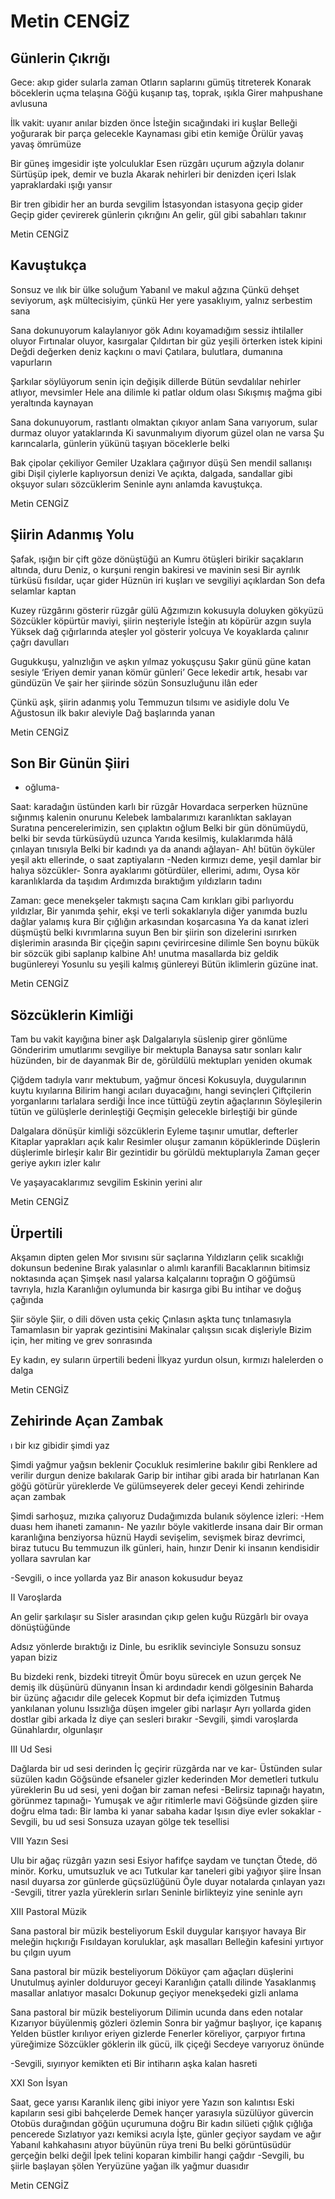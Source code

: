 # Metin CENGİZ

##  Günlerin Çıkrığı

Gece: akıp gider sularla zaman
Otların saplarını gümüş titreterek
Konarak böceklerin uçma telaşına
Göğü kuşanıp taş, toprak, ışıkla
Girer mahpushane avlusuna

İlk vakit: uyanır anılar bizden önce
İsteğin sıcağındaki iri kuşlar
Belleği yoğurarak bir parça gelecekle
Kaynaması gibi etin kemiğe
Örülür yavaş yavaş ömrümüze

Bir güneş imgesidir işte yolculuklar
Esen rüzgârı uçurum ağzıyla dolanır
Sürtüşüp ipek, demir ve buzla
Akarak nehirleri bir denizden içeri
Islak yapraklardaki ışığı yansır

Bir tren gibidir her an burda sevgilim
İstasyondan istasyona geçip gider
Geçip gider çevirerek günlerin çıkrığını
An gelir, gül gibi sabahları takınır

Metin CENGİZ

##  Kavuştukça

Sonsuz ve ılık bir ülke soluğum
Yabanıl ve makul ağzına
Çünkü dehşet seviyorum, aşk mültecisiyim, çünkü
Her yere yasaklıyım, yalnız serbestim sana

Sana dokunuyorum kalaylanıyor gök
Adını koyamadığım sessiz ihtilaller oluyor
Fırtınalar oluyor, kasırgalar
Çıldırtan bir güz yeşili örterken istek kipini
Değdi değerken deniz kaçkını o mavi
Çatılara, bulutlara, dumanına vapurların

Şarkılar söylüyorum senin için değişik dillerde
Bütün sevdalılar nehirler atlıyor, mevsimler
Hele ana dilimle ki patlar oldum olası
Sıkışmış mağma gibi yeraltında kaynayan

Sana dokunuyorum, rastlantı olmaktan çıkıyor anlam
Sana varıyorum, sular durmaz oluyor yataklarında
Ki savunmalıyım diyorum güzel olan ne varsa
Şu karıncalarla, günlerin yükünü taşıyan
böceklerle belki

Bak çipolar çekiliyor Gemiler
Uzaklara çağırıyor düşü
Sen mendil sallanışı gibi
Dişil çiylerle kaplıyorsun denizi
Ve açıkta, dalgada, sandallar gibi okşuyor suları
sözcüklerim
Seninle aynı anlamda kavuştukça.

Metin CENGİZ

##  Şiirin Adanmış Yolu

Şafak, ışığın bir çift göze dönüştüğü an
Kumru ötüşleri birikir saçakların altında, duru
Deniz, o kurşuni rengin bakiresi ve mavinin sesi
Bir ayrılık türküsü fısıldar, uçar gider
Hüznün iri kuşları ve sevgiliyi açıklardan
Son defa selamlar kaptan

Kuzey rüzgârını gösterir rüzgâr gülü
Ağzımızın kokusuyla doluyken gökyüzü
Sözcükler köpürtür maviyi, şiirin neşteriyle
İsteğin atı köpürür azgın suyla
Yüksek dağ çığırlarında ateşler yol gösterir yolcuya
Ve koyaklarda çalınır çağrı davulları

Gugukkuşu, yalnızlığın ve aşkın yılmaz yokuşçusu
Şakır günü güne katan sesiyle
‘Eriyen demir yanan kömür günleri’
Gece lekedir artık, hesabı var gündüzün
Ve şair her şiirinde sözün
Sonsuzluğunu ilân eder

Çünkü aşk, şiirin adanmış yolu
Temmuzun tılsımı ve asidiyle dolu
Ve Ağustosun ilk bakır aleviyle
Dağ başlarında yanan

Metin CENGİZ

##  Son Bir Günün Şiiri

- oğluma-



Saat: karadağın üstünden karlı bir rüzgâr
Hovardaca serperken hüznüne sığınmış kalenin onurunu
Kelebek lambalarımızı karanlıktan saklayan
Suratına pencerelerimizin, sen çıplaktın oğlum
Belki bir gün dönümüydü, belki bir sevda türküsüydü uzunca
Yarıda kesilmiş, kulaklarımda hâlâ çınlayan tınısıyla
Belki bir kadındı ya da anandı ağlayan-
Ah! bütün öyküler yeşil aktı ellerinde, o saat zaptiyaların
-Neden kırmızı deme, yeşil damlar bir halıya sözcükler-
Sonra ayaklarımı götürdüler, ellerimi, adımı,
Oysa kör karanlıklarda da taşıdım
Ardımızda bıraktığım yıldızların tadını

Zaman: gece menekşeler takmıştı saçına
Cam kırıkları gibi parlıyordu yıldızlar,
Bir yanımda şehir, ekşi ve terli sokaklarıyla
diğer yanımda buzlu dağlar yalamış kura
Bir çığlığın arkasından koşarcasına
Ya da kanat izleri düşmüştü belki kıvrımlarına suyun
Ben bir şiirin son dizelerini ısırırken dişlerimin arasında
Bir çiçeğin sapını çevirircesine dilimle
Sen boynu bükük bir sözcük gibi saplanıp kalbine
Ah! unutma masallarda biz geldik bugünlereyi
Yosunlu su yeşili kalmış günlereyi
Bütün iklimlerin güzüne inat.

Metin CENGİZ

##  Sözcüklerin Kimliği

Tam bu vakit kayığına biner aşk
Dalgalarıyla süslenip girer gönlüme
Gönderirim umutlarımı sevgiliye bir mektupla
Banaysa satır sonları kalır hüzünden, bir de dayanmak
Bir de, görüldülü mektupları yeniden okumak

Çiğdem tadıyla varır mektubum, yağmur öncesi
Kokusuyla, duygularının kuytu kıyılarına
Bilirim hangi acıları duyacağını, hangi sevinçleri
Çiftçilerin yorganlarını tarlalara serdiği
İnce ince tüttüğü zeytin ağaçlarının
Söyleşilerin tütün ve gülüşlerle derinleştiği
Geçmişin gelecekle birleştiği bir günde

Dalgalara dönüşür kimliği sözcüklerin
Eyleme taşınır umutlar, defterler
Kitaplar yaprakları açık kalır
Resimler oluşur zamanın köpüklerinde
Düşlerin düşlerimle birleşir kalır
Bir gezintidir bu görüldü mektuplarıyla
Zaman geçer geriye aykırı izler kalır

Ve yaşayacaklarımız sevgilim
Eskinin yerini alır

Metin CENGİZ

##  Ürpertili

Akşamın dipten gelen
Mor sıvısını sür saçlarına
Yıldızların çelik sıcaklığı dokunsun bedenine
Bırak yalasınlar o alımlı karanfili
Bacaklarının bitimsiz noktasında açan
Şimşek nasıl yalarsa kalçalarını toprağın
O göğümsü tavrıyla, hızla
Karanlığın oylumunda bir kasırga gibi
Bu intihar ve doğuş çağında

Şiir söyle
Şiir, o dili döven usta çekiç
Çınlasın aşkta tunç tınlamasıyla
Tamamlasın bir yaprak gezintisini
Makinalar çalışsın sıcak dişleriyle
Bizim için, her miting ve grev sonrasında

Ey kadın, ey suların ürpertili bedeni
İlkyaz yurdun olsun, kırmızı halelerden o dalga

Metin CENGİZ

##  Zehirinde Açan Zambak

ı bir kız gibidir şimdi yaz

Şimdi yağmur yağsın beklenir
Çocukluk resimlerine bakılır gibi
Renklere ad verilir durgun denize bakılarak
Garip bir intihar gibi arada bir hatırlanan
Kan göğü götürür yüreklerde
Ve gülümseyerek deler geceyi
Kendi zehirinde açan zambak

Şimdi sarhoşuz, mızıka çalıyoruz
Dudağımızda bulanık söylence izleri:
-Hem duası hem ihaneti zamanın-
Ne yazılır böyle vakitlerde insana dair
Bir orman karanlığına benziyorsa hüznü
Haydi sevişelim, sevişmek biraz devrimci, biraz tutucu
Bu temmuzun ilk günleri, hain, hınzır
Denir ki insanın kendisidir yollara savrulan kar

-Sevgili, o ince yollarda yaz
Bir anason kokusudur beyaz



II
Varoşlarda


An gelir şarkılaşır su
Sisler arasından çıkıp gelen kuğu
Rüzgârlı bir ovaya dönüştüğünde

Adsız yönlerde bıraktığı iz
Dinle, bu esriklik sevinciyle
Sonsuzu sonsuz yapan biziz

Bu bizdeki renk, bizdeki titreyit
Ömür boyu sürecek en uzun gerçek
Ne demiş ilk düşünürü dünyanın
İnsan ki ardındadır kendi gölgesinin
Baharda bir üzünç ağacıdır dile gelecek
Kopmut bir defa içimizden
Tutmuş yankılanan yolunu
Issızlığa düşen imgeler gibi narlaşır
Ayrı yollarda giden dostlar gibi arkada
İz diye çan sesleri bırakır
-Sevgili, şimdi varoşlarda
Günahlardır, olgunlaşır



III
Ud Sesi


Dağlarda bir ud sesi derinden
İç geçirir rüzgârda nar ve kar-
Üstünden sular süzülen kadın
Göğsünde efsaneler gizler kederinden
Mor demetleri tutkulu yüreklerin
Bu ud sesi, yeni doğan bir zaman nefesi
-Belirsiz tapınağı hayatın, görünmez tapınağı-
Yumuşak ve ağır ritimlerle mavi
Göğsünde gizden şiire doğru elma tadı:
Bir lamba ki yanar sabaha kadar
Işısın diye evler sokaklar
-Sevgili, bu ud sesi
Sonsuza uzayan gölge tek tesellisi



VIII
Yazın Sesi


Ulu bir ağaç rüzgârı yazın sesi
Esiyor hafifçe saydam ve tunçtan
Ötede, dö minör. Korku, umutsuzluk ve acı
Tutkular kar taneleri gibi yağıyor şiire
İnsan nasıl duyarsa zor günlerde güçsüzlüğünü
Öyle duyar notalarda çınlayan yazı
-Sevgili, titrer yazla yüreklerin sırları
Seninle birlikteyiz yine seninle ayrı



XIII
Pastoral Müzik


Sana pastoral bir müzik besteliyorum
Eskil duygular karışıyor havaya
Bir meleğin hıçkırığı
Fısıldayan koruluklar, aşk masalları
Belleğin kafesini yırtıyor bu çılgın uyum

Sana pastoral bir müzik besteliyorum
Döküyor çam ağaçları düşlerini
Unutulmuş ayinler dolduruyor geceyi
Karanlığın çatallı dilinde
Yasaklanmış masallar anlatıyor masalcı
Dokunup geçiyor menekşedeki gizli anlama

Sana pastoral bir müzik besteliyorum
Dilimin ucunda dans eden notalar
Kızarıyor büyülenmiş gözleri özlemin
Sonra bir yağmur başlıyor, içe kapanış
Yelden büstler kırılıyor eriyen gizlerde
Fenerler köreliyor, çarpıyor fırtına yüreğimize
Sözcükler göklerin ilk gücü, ilk çiçeği
Secdeye varıyoruz önünde

-Sevgili, sıyırıyor kemikten eti
Bir intiharın aşka kalan hasreti



XXI
Son İsyan


Saat, gece yarısı
Karanlık ilenç gibi iniyor yere
Yazın son kalıntısı
Eski kapıların sesi gibi bahçelerde
Demek hançer yarasıyla süzülüyor güvercin
Otobüs durağından göğün uçurumuna doğru
Bir kadın silüeti çığlık çığlığa pencerede
Sızlatıyor yazı kemiksi acıyla
İşte, günler geçiyor saydam ve ağır
Yabanıl kahkahasını atıyor büyünün rüya treni
Bu belki görüntüsüdür gerçeğin belki değil
İpek telini koparan kimbilir hangi çağdır
-Sevgili, bu şiirle başlayan şölen
Yeryüzüne yağan ilk yağmur duasıdır

Metin CENGİZ